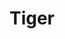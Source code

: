 ---
title: 'Tiger'
categories: [flying, gallery]
tags: [tiger]
banner: tiger.jpg
caption:  
type: image
---